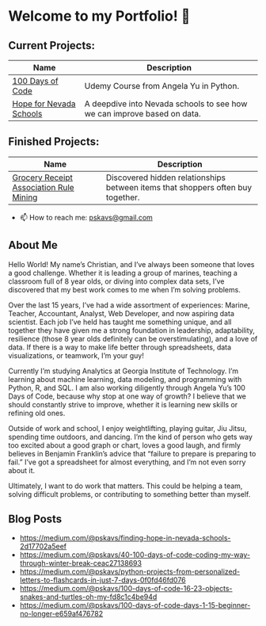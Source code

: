 # Welcome to my Portfolio! 👋

## Current Projects:
  
| Name | Description |
| ----------- | ----------- |
| [100 Days of Code](https://github.com/Pskavs/100daysofcode) | Udemy Course from Angela Yu in Python. |
| [Hope for Nevada Schools](https://github.com/Pskavs/hope4nevadaschools/tree/main) | A deepdive into Nevada schools to see how we can improve based on data. |

## Finished Projects:
| Name | Description |
| ----------- | ----------- |
| [Grocery Receipt Association Rule Mining]([https://github.com/Pskavs/100daysofcode](https://github.com/Pskavs/Apriori_Grocery_Receipts/blob/master/grocery_list_apropri_algorithm.ipynb)) | Discovered hidden relationships between items that shoppers often buy together. |
- 📫 How to reach me: pskavs@gmail.com

## About Me
Hello World! My name’s Christian, and I’ve always been someone that loves a good challenge. Whether it is leading a group of marines, teaching a classroom full of 8 year olds, or diving into complex data sets, I’ve discovered that my best work comes to me when I’m solving problems. 

Over the last 15 years, I’ve had a wide assortment of experiences: Marine, Teacher, Accountant, Analyst, Web Developer, and now aspiring data scientist. Each job I’ve held has taught me something unique, and all together they have given me a strong foundation in leadership, adaptability, resilience (those 8 year olds definitely can be overstimulating), and a love of data. If there is a way to make life better through spreadsheets, data visualizations, or teamwork, I’m your guy!

Currently I’m studying Analytics at Georgia Institute of Technology. I’m learning about machine learning, data modeling, and programming with Python, R, and SQL. I am also working diligently through Angela Yu’s 100 Days of Code, because why stop at one way of growth? I believe that we should constantly strive to improve, whether it is learning new skills or refining old ones. 

Outside of work and school, I enjoy weightlifting, playing guitar, Jiu Jitsu, spending time outdoors, and dancing. I’m the kind of person who gets way too excited about a good graph or chart, loves a good laugh, and firmly believes in Benjamin Franklin’s advice that “failure to prepare is preparing to fail.” I’ve got a spreadsheet for almost everything, and I’m not even sorry about it.

Ultimately, I want to do work that matters. This could be helping a team, solving difficult problems, or contributing to something better than myself.

## Blog Posts
- https://medium.com/@pskavs/finding-hope-in-nevada-schools-2d17702a5eef
- https://medium.com/@pskavs/40-100-days-of-code-coding-my-way-through-winter-break-ceac27138693
- https://medium.com/@pskavs/python-projects-from-personalized-letters-to-flashcards-in-just-7-days-0f0fd46fd076
- https://medium.com/@pskavs/100-days-of-code-16-23-objects-snakes-and-turtles-oh-my-fd8c1c4be94d
- https://medium.com/@pskavs/100-days-of-code-days-1-15-beginner-no-longer-e659af476782

